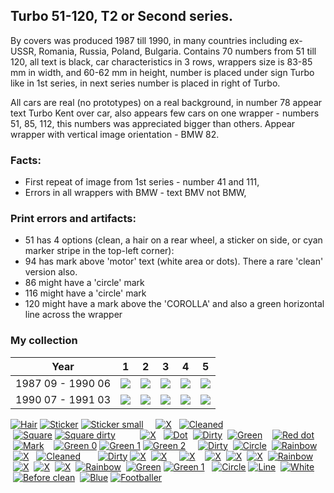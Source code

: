 ## Turbo 51-120, T2 or Second series.

By covers was produced 1987 till 1990, in many countries including ex-USSR, Romania,
Russia, Poland, Bulgaria. Contains 70 numbers from 51 till 120, all text is black, car characteristics in 3 rows,
wrappers size is 83-85 mm in width, and 60-62 mm in height, number is placed under sign Turbo like in 1st series, in
next series number is placed in right of Turbo.

All cars are real (no prototypes) on a real background, in number 78 appear text Turbo Kent over car, also appears few
cars on one wrapper - numbers 51, 85, 112, this numbers was appreciated bigger than others. Appear wrapper with vertical
image orientation - BMW 82.

### Facts:

* First repeat of image from 1st series - number 41 and 111,
* Errors in all wrappers with BMW - text BMV not BMW,

### Print errors and artifacts:

* 51 has 4 options (clean, a hair on a rear wheel, a sticker on side, or cyan marker stripe in the top-left corner):
* 94 has mark above 'motor' text (white area or dots). There a rare 'clean' version also.
* 86 might have a 'circle' mark
* 116 might have a 'circle' mark
* 120 might have a mark above the 'COROLLA' and also a green horizontal line across the wrapper

### My collection

|       Year        |                                                                                                                1                                                                                                                 |                                                                                                                2                                                                                                                 |                                                                                                                3                                                                                                                 |                                                                                                                4                                                                                                                 |                                                                                                                5                                                                                                                 |
|:-----------------:|:--------------------------------------------------------------------------------------------------------------------------------------------------------------------------------------------------------------------------------:|:--------------------------------------------------------------------------------------------------------------------------------------------------------------------------------------------------------------------------------:|:--------------------------------------------------------------------------------------------------------------------------------------------------------------------------------------------------------------------------------:|:--------------------------------------------------------------------------------------------------------------------------------------------------------------------------------------------------------------------------------:|:--------------------------------------------------------------------------------------------------------------------------------------------------------------------------------------------------------------------------------:|
| 1987 09 - 1990 06 | [<img src='thumbnails/outer/1987_09_-_1990_06.1.5.png'>](https://raw.githubusercontent.com/vlegchilkin/collection/86c626f322e06d4a692fe76cfe91b5638997457c/gum_wrappers/kent/turbo/black/51-120/outer/1987_09_-_1990_06.1.5.png) | [<img src='thumbnails/outer/1987_09_-_1990_06.2.4.png'>](https://raw.githubusercontent.com/vlegchilkin/collection/86c626f322e06d4a692fe76cfe91b5638997457c/gum_wrappers/kent/turbo/black/51-120/outer/1987_09_-_1990_06.2.4.png) | [<img src='thumbnails/outer/1987_09_-_1990_06.3.4.png'>](https://raw.githubusercontent.com/vlegchilkin/collection/86c626f322e06d4a692fe76cfe91b5638997457c/gum_wrappers/kent/turbo/black/51-120/outer/1987_09_-_1990_06.3.4.png) | [<img src='thumbnails/outer/1987_09_-_1990_06.4.4.png'>](https://raw.githubusercontent.com/vlegchilkin/collection/86c626f322e06d4a692fe76cfe91b5638997457c/gum_wrappers/kent/turbo/black/51-120/outer/1987_09_-_1990_06.4.4.png) | [<img src='thumbnails/outer/1987_09_-_1990_06.5.4.png'>](https://raw.githubusercontent.com/vlegchilkin/collection/86c626f322e06d4a692fe76cfe91b5638997457c/gum_wrappers/kent/turbo/black/51-120/outer/1987_09_-_1990_06.5.4.png) |
| 1990 07 - 1991 03 | [<img src='thumbnails/outer/1990_07_-_1991_03.1.5.png'>](https://raw.githubusercontent.com/vlegchilkin/collection/86c626f322e06d4a692fe76cfe91b5638997457c/gum_wrappers/kent/turbo/black/51-120/outer/1990_07_-_1991_03.1.5.png) | [<img src='thumbnails/outer/1990_07_-_1991_03.2.0.png'>](https://raw.githubusercontent.com/vlegchilkin/collection/86c626f322e06d4a692fe76cfe91b5638997457c/gum_wrappers/kent/turbo/black/51-120/outer/1990_07_-_1991_03.2.0.png) | [<img src='thumbnails/outer/1990_07_-_1991_03.3.0.png'>](https://raw.githubusercontent.com/vlegchilkin/collection/86c626f322e06d4a692fe76cfe91b5638997457c/gum_wrappers/kent/turbo/black/51-120/outer/1990_07_-_1991_03.3.0.png) | [<img src='thumbnails/outer/1990_07_-_1991_03.4.0.png'>](https://raw.githubusercontent.com/vlegchilkin/collection/86c626f322e06d4a692fe76cfe91b5638997457c/gum_wrappers/kent/turbo/black/51-120/outer/1990_07_-_1991_03.4.0.png) | [<img src='thumbnails/outer/1990_07_-_1991_03.5.0.png'>](https://raw.githubusercontent.com/vlegchilkin/collection/86c626f322e06d4a692fe76cfe91b5638997457c/gum_wrappers/kent/turbo/black/51-120/outer/1990_07_-_1991_03.5.0.png) |

<span style="display: inline-block;">
	<a href='https://raw.githubusercontent.com/vlegchilkin/collection/6531abd7dde5563257d531358fa37a176a844b3b/gum_wrappers/kent/turbo/black/51-120/inner/51.hair.5.png' title='Hair'><img src='thumbnails/inner/51.hair.5.png' alt='Hair'></a>
	<a href='https://raw.githubusercontent.com/vlegchilkin/collection/6531abd7dde5563257d531358fa37a176a844b3b/gum_wrappers/kent/turbo/black/51-120/inner/51.sticker.4.png' title='Sticker'><img src='thumbnails/inner/51.sticker.4.png' alt='Sticker'></a>
	<a href='https://raw.githubusercontent.com/vlegchilkin/collection/6531abd7dde5563257d531358fa37a176a844b3b/gum_wrappers/kent/turbo/black/51-120/inner/51.sticker_small.3.png' title='Sticker small'><img src='thumbnails/inner/51.sticker_small.3.png' alt='Sticker small'></a>
</span>
<span style="display: inline-block;">
	<a href='https://raw.githubusercontent.com/vlegchilkin/collection/6531abd7dde5563257d531358fa37a176a844b3b/gum_wrappers/kent/turbo/black/51-120/inner/52.5.png' title=''><img src='thumbnails/inner/52.5.png' alt=''></a>
</span>
<span style="display: inline-block;">
	<a href='https://raw.githubusercontent.com/vlegchilkin/collection/6531abd7dde5563257d531358fa37a176a844b3b/gum_wrappers/kent/turbo/black/51-120/inner/53.4.png' title=''><img src='thumbnails/inner/53.4.png' alt=''></a>
</span>
<span style="display: inline-block;">
	<a href='https://raw.githubusercontent.com/vlegchilkin/collection/6531abd7dde5563257d531358fa37a176a844b3b/gum_wrappers/kent/turbo/black/51-120/inner/54.5.png' title=''><img src='thumbnails/inner/54.5.png' alt=''></a>
</span>
<span style="display: inline-block;">
	<a href='https://raw.githubusercontent.com/vlegchilkin/collection/6531abd7dde5563257d531358fa37a176a844b3b/gum_wrappers/kent/turbo/black/51-120/inner/55.4.png' title=''><img src='thumbnails/inner/55.4.png' alt=''></a>
	<a href='https://raw.githubusercontent.com/vlegchilkin/collection/6531abd7dde5563257d531358fa37a176a844b3b/gum_wrappers/kent/turbo/black/51-120/inner/55.x.4.png' title='X'><img src='thumbnails/inner/55.x.4.png' alt='X'></a>
</span>
<span style="display: inline-block;">
	<a href='https://raw.githubusercontent.com/vlegchilkin/collection/6531abd7dde5563257d531358fa37a176a844b3b/gum_wrappers/kent/turbo/black/51-120/inner/56.5.png' title=''><img src='thumbnails/inner/56.5.png' alt=''></a>
</span>
<span style="display: inline-block;">
	<a href='https://raw.githubusercontent.com/vlegchilkin/collection/6531abd7dde5563257d531358fa37a176a844b3b/gum_wrappers/kent/turbo/black/51-120/inner/57.5.png' title=''><img src='thumbnails/inner/57.5.png' alt=''></a>
	<a href='https://raw.githubusercontent.com/vlegchilkin/collection/6531abd7dde5563257d531358fa37a176a844b3b/gum_wrappers/kent/turbo/black/51-120/inner/57.cleaned.4.png' title='Cleaned'><img src='thumbnails/inner/57.cleaned.4.png' alt='Cleaned'></a>
</span>
<span style="display: inline-block;">
	<a href='https://raw.githubusercontent.com/vlegchilkin/collection/6531abd7dde5563257d531358fa37a176a844b3b/gum_wrappers/kent/turbo/black/51-120/inner/58.3.png' title=''><img src='thumbnails/inner/58.3.png' alt=''></a>
	<a href='https://raw.githubusercontent.com/vlegchilkin/collection/6531abd7dde5563257d531358fa37a176a844b3b/gum_wrappers/kent/turbo/black/51-120/inner/58.square.5.png' title='Square'><img src='thumbnails/inner/58.square.5.png' alt='Square'></a>
	<a href='https://raw.githubusercontent.com/vlegchilkin/collection/6531abd7dde5563257d531358fa37a176a844b3b/gum_wrappers/kent/turbo/black/51-120/inner/58.square_dirty.4.png' title='Square dirty'><img src='thumbnails/inner/58.square_dirty.4.png' alt='Square dirty'></a>
</span>
<span style="display: inline-block;">
	<a href='https://raw.githubusercontent.com/vlegchilkin/collection/6531abd7dde5563257d531358fa37a176a844b3b/gum_wrappers/kent/turbo/black/51-120/inner/59.5.png' title=''><img src='thumbnails/inner/59.5.png' alt=''></a>
</span>
<span style="display: inline-block;">
	<a href='https://raw.githubusercontent.com/vlegchilkin/collection/6531abd7dde5563257d531358fa37a176a844b3b/gum_wrappers/kent/turbo/black/51-120/inner/60.5.png' title=''><img src='thumbnails/inner/60.5.png' alt=''></a>
</span>
<span style="display: inline-block;">
	<a href='https://raw.githubusercontent.com/vlegchilkin/collection/6531abd7dde5563257d531358fa37a176a844b3b/gum_wrappers/kent/turbo/black/51-120/inner/61.5.png' title=''><img src='thumbnails/inner/61.5.png' alt=''></a>
</span>
<span style="display: inline-block;">
	<a href='https://raw.githubusercontent.com/vlegchilkin/collection/6531abd7dde5563257d531358fa37a176a844b3b/gum_wrappers/kent/turbo/black/51-120/inner/62.5.png' title=''><img src='thumbnails/inner/62.5.png' alt=''></a>
</span>
<span style="display: inline-block;">
	<a href='https://raw.githubusercontent.com/vlegchilkin/collection/6531abd7dde5563257d531358fa37a176a844b3b/gum_wrappers/kent/turbo/black/51-120/inner/63.5.png' title=''><img src='thumbnails/inner/63.5.png' alt=''></a>
</span>
<span style="display: inline-block;">
	<a href='https://raw.githubusercontent.com/vlegchilkin/collection/6531abd7dde5563257d531358fa37a176a844b3b/gum_wrappers/kent/turbo/black/51-120/inner/64.5.png' title=''><img src='thumbnails/inner/64.5.png' alt=''></a>
</span>
<span style="display: inline-block;">
	<a href='https://raw.githubusercontent.com/vlegchilkin/collection/6531abd7dde5563257d531358fa37a176a844b3b/gum_wrappers/kent/turbo/black/51-120/inner/65.5.png' title=''><img src='thumbnails/inner/65.5.png' alt=''></a>
</span>
<span style="display: inline-block;">
	<a href='https://raw.githubusercontent.com/vlegchilkin/collection/6531abd7dde5563257d531358fa37a176a844b3b/gum_wrappers/kent/turbo/black/51-120/inner/66.5.png' title=''><img src='thumbnails/inner/66.5.png' alt=''></a>
</span>
<span style="display: inline-block;">
	<a href='https://raw.githubusercontent.com/vlegchilkin/collection/6531abd7dde5563257d531358fa37a176a844b3b/gum_wrappers/kent/turbo/black/51-120/inner/67.4.png' title=''><img src='thumbnails/inner/67.4.png' alt=''></a>
	<a href='https://raw.githubusercontent.com/vlegchilkin/collection/6531abd7dde5563257d531358fa37a176a844b3b/gum_wrappers/kent/turbo/black/51-120/inner/67.x.5.png' title='X'><img src='thumbnails/inner/67.x.5.png' alt='X'></a>
</span>
<span style="display: inline-block;">
	<a href='https://raw.githubusercontent.com/vlegchilkin/collection/6531abd7dde5563257d531358fa37a176a844b3b/gum_wrappers/kent/turbo/black/51-120/inner/68.5.png' title=''><img src='thumbnails/inner/68.5.png' alt=''></a>
</span>
<span style="display: inline-block;">
	<a href='https://raw.githubusercontent.com/vlegchilkin/collection/6531abd7dde5563257d531358fa37a176a844b3b/gum_wrappers/kent/turbo/black/51-120/inner/69.5.png' title=''><img src='thumbnails/inner/69.5.png' alt=''></a>
	<a href='https://raw.githubusercontent.com/vlegchilkin/collection/6531abd7dde5563257d531358fa37a176a844b3b/gum_wrappers/kent/turbo/black/51-120/inner/69.dot.5.png' title='Dot'><img src='thumbnails/inner/69.dot.5.png' alt='Dot'></a>
</span>
<span style="display: inline-block;">
	<a href='https://raw.githubusercontent.com/vlegchilkin/collection/6531abd7dde5563257d531358fa37a176a844b3b/gum_wrappers/kent/turbo/black/51-120/inner/70.5.png' title=''><img src='thumbnails/inner/70.5.png' alt=''></a>
	<a href='https://raw.githubusercontent.com/vlegchilkin/collection/6531abd7dde5563257d531358fa37a176a844b3b/gum_wrappers/kent/turbo/black/51-120/inner/70.dirty.5.png' title='Dirty'><img src='thumbnails/inner/70.dirty.5.png' alt='Dirty'></a>
</span>
<span style="display: inline-block;">
	<a href='https://raw.githubusercontent.com/vlegchilkin/collection/6531abd7dde5563257d531358fa37a176a844b3b/gum_wrappers/kent/turbo/black/51-120/inner/71.5.png' title=''><img src='thumbnails/inner/71.5.png' alt=''></a>
	<a href='https://raw.githubusercontent.com/vlegchilkin/collection/6531abd7dde5563257d531358fa37a176a844b3b/gum_wrappers/kent/turbo/black/51-120/inner/71.green.5.png' title='Green'><img src='thumbnails/inner/71.green.5.png' alt='Green'></a>
</span>
<span style="display: inline-block;">
	<a href='https://raw.githubusercontent.com/vlegchilkin/collection/6531abd7dde5563257d531358fa37a176a844b3b/gum_wrappers/kent/turbo/black/51-120/inner/72.5.png' title=''><img src='thumbnails/inner/72.5.png' alt=''></a>
</span>
<span style="display: inline-block;">
	<a href='https://raw.githubusercontent.com/vlegchilkin/collection/6531abd7dde5563257d531358fa37a176a844b3b/gum_wrappers/kent/turbo/black/51-120/inner/73.5.png' title=''><img src='thumbnails/inner/73.5.png' alt=''></a>
</span>
<span style="display: inline-block;">
	<a href='https://raw.githubusercontent.com/vlegchilkin/collection/6531abd7dde5563257d531358fa37a176a844b3b/gum_wrappers/kent/turbo/black/51-120/inner/74.5.png' title=''><img src='thumbnails/inner/74.5.png' alt=''></a>
	<a href='https://raw.githubusercontent.com/vlegchilkin/collection/6531abd7dde5563257d531358fa37a176a844b3b/gum_wrappers/kent/turbo/black/51-120/inner/74.red_dot.5.png' title='Red dot'><img src='thumbnails/inner/74.red_dot.5.png' alt='Red dot'></a>
</span>
<span style="display: inline-block;">
	<a href='https://raw.githubusercontent.com/vlegchilkin/collection/6531abd7dde5563257d531358fa37a176a844b3b/gum_wrappers/kent/turbo/black/51-120/inner/75.5.png' title=''><img src='thumbnails/inner/75.5.png' alt=''></a>
</span>
<span style="display: inline-block;">
	<a href='https://raw.githubusercontent.com/vlegchilkin/collection/6531abd7dde5563257d531358fa37a176a844b3b/gum_wrappers/kent/turbo/black/51-120/inner/76.5.png' title=''><img src='thumbnails/inner/76.5.png' alt=''></a>
</span>
<span style="display: inline-block;">
	<a href='https://raw.githubusercontent.com/vlegchilkin/collection/6531abd7dde5563257d531358fa37a176a844b3b/gum_wrappers/kent/turbo/black/51-120/inner/77.5.png' title=''><img src='thumbnails/inner/77.5.png' alt=''></a>
	<a href='https://raw.githubusercontent.com/vlegchilkin/collection/6531abd7dde5563257d531358fa37a176a844b3b/gum_wrappers/kent/turbo/black/51-120/inner/77.mark.5.png' title='Mark'><img src='thumbnails/inner/77.mark.5.png' alt='Mark'></a>
</span>
<span style="display: inline-block;">
	<a href='https://raw.githubusercontent.com/vlegchilkin/collection/6531abd7dde5563257d531358fa37a176a844b3b/gum_wrappers/kent/turbo/black/51-120/inner/78.5.png' title=''><img src='thumbnails/inner/78.5.png' alt=''></a>
</span>
<span style="display: inline-block;">
	<a href='https://raw.githubusercontent.com/vlegchilkin/collection/6531abd7dde5563257d531358fa37a176a844b3b/gum_wrappers/kent/turbo/black/51-120/inner/79.5.png' title=''><img src='thumbnails/inner/79.5.png' alt=''></a>
</span>
<span style="display: inline-block;">
	<a href='https://raw.githubusercontent.com/vlegchilkin/collection/6531abd7dde5563257d531358fa37a176a844b3b/gum_wrappers/kent/turbo/black/51-120/inner/80.5.png' title=''><img src='thumbnails/inner/80.5.png' alt=''></a>
</span>
<span style="display: inline-block;">
	<a href='https://raw.githubusercontent.com/vlegchilkin/collection/6531abd7dde5563257d531358fa37a176a844b3b/gum_wrappers/kent/turbo/black/51-120/inner/81.green_0.4.png' title='Green 0'><img src='thumbnails/inner/81.green_0.4.png' alt='Green 0'></a>
	<a href='https://raw.githubusercontent.com/vlegchilkin/collection/6531abd7dde5563257d531358fa37a176a844b3b/gum_wrappers/kent/turbo/black/51-120/inner/81.green_1.4.png' title='Green 1'><img src='thumbnails/inner/81.green_1.4.png' alt='Green 1'></a>
	<a href='https://raw.githubusercontent.com/vlegchilkin/collection/6531abd7dde5563257d531358fa37a176a844b3b/gum_wrappers/kent/turbo/black/51-120/inner/81.green_2.4.png' title='Green 2'><img src='thumbnails/inner/81.green_2.4.png' alt='Green 2'></a>
</span>
<span style="display: inline-block;">
	<a href='https://raw.githubusercontent.com/vlegchilkin/collection/6531abd7dde5563257d531358fa37a176a844b3b/gum_wrappers/kent/turbo/black/51-120/inner/82.5.png' title=''><img src='thumbnails/inner/82.5.png' alt=''></a>
</span>
<span style="display: inline-block;">
	<a href='https://raw.githubusercontent.com/vlegchilkin/collection/6531abd7dde5563257d531358fa37a176a844b3b/gum_wrappers/kent/turbo/black/51-120/inner/83.5.png' title=''><img src='thumbnails/inner/83.5.png' alt=''></a>
</span>
<span style="display: inline-block;">
	<a href='https://raw.githubusercontent.com/vlegchilkin/collection/6531abd7dde5563257d531358fa37a176a844b3b/gum_wrappers/kent/turbo/black/51-120/inner/84.4.png' title=''><img src='thumbnails/inner/84.4.png' alt=''></a>
</span>
<span style="display: inline-block;">
	<a href='https://raw.githubusercontent.com/vlegchilkin/collection/6531abd7dde5563257d531358fa37a176a844b3b/gum_wrappers/kent/turbo/black/51-120/inner/85.3.png' title=''><img src='thumbnails/inner/85.3.png' alt=''></a>
	<a href='https://raw.githubusercontent.com/vlegchilkin/collection/6531abd7dde5563257d531358fa37a176a844b3b/gum_wrappers/kent/turbo/black/51-120/inner/85.dirty.5.png' title='Dirty'><img src='thumbnails/inner/85.dirty.5.png' alt='Dirty'></a>
</span>
<span style="display: inline-block;">
	<a href='https://raw.githubusercontent.com/vlegchilkin/collection/6531abd7dde5563257d531358fa37a176a844b3b/gum_wrappers/kent/turbo/black/51-120/inner/86.5.png' title=''><img src='thumbnails/inner/86.5.png' alt=''></a>
	<a href='https://raw.githubusercontent.com/vlegchilkin/collection/6531abd7dde5563257d531358fa37a176a844b3b/gum_wrappers/kent/turbo/black/51-120/inner/86.circle.5.png' title='Circle'><img src='thumbnails/inner/86.circle.5.png' alt='Circle'></a>
</span>
<span style="display: inline-block;">
	<a href='https://raw.githubusercontent.com/vlegchilkin/collection/6531abd7dde5563257d531358fa37a176a844b3b/gum_wrappers/kent/turbo/black/51-120/inner/87.3.png' title=''><img src='thumbnails/inner/87.3.png' alt=''></a>
	<a href='https://raw.githubusercontent.com/vlegchilkin/collection/6531abd7dde5563257d531358fa37a176a844b3b/gum_wrappers/kent/turbo/black/51-120/inner/87.rainbow.5.png' title='Rainbow'><img src='thumbnails/inner/87.rainbow.5.png' alt='Rainbow'></a>
</span>
<span style="display: inline-block;">
	<a href='https://raw.githubusercontent.com/vlegchilkin/collection/6531abd7dde5563257d531358fa37a176a844b3b/gum_wrappers/kent/turbo/black/51-120/inner/88.5.png' title=''><img src='thumbnails/inner/88.5.png' alt=''></a>
	<a href='https://raw.githubusercontent.com/vlegchilkin/collection/6531abd7dde5563257d531358fa37a176a844b3b/gum_wrappers/kent/turbo/black/51-120/inner/88.x.5.png' title='X'><img src='thumbnails/inner/88.x.5.png' alt='X'></a>
</span>
<span style="display: inline-block;">
	<a href='https://raw.githubusercontent.com/vlegchilkin/collection/6531abd7dde5563257d531358fa37a176a844b3b/gum_wrappers/kent/turbo/black/51-120/inner/89.5.png' title=''><img src='thumbnails/inner/89.5.png' alt=''></a>
</span>
<span style="display: inline-block;">
	<a href='https://raw.githubusercontent.com/vlegchilkin/collection/6531abd7dde5563257d531358fa37a176a844b3b/gum_wrappers/kent/turbo/black/51-120/inner/90.5.png' title=''><img src='thumbnails/inner/90.5.png' alt=''></a>
	<a href='https://raw.githubusercontent.com/vlegchilkin/collection/6531abd7dde5563257d531358fa37a176a844b3b/gum_wrappers/kent/turbo/black/51-120/inner/90.cleaned.5.png' title='Cleaned'><img src='thumbnails/inner/90.cleaned.5.png' alt='Cleaned'></a>
</span>
<span style="display: inline-block;">
	<a href='https://raw.githubusercontent.com/vlegchilkin/collection/6531abd7dde5563257d531358fa37a176a844b3b/gum_wrappers/kent/turbo/black/51-120/inner/91.5.png' title=''><img src='thumbnails/inner/91.5.png' alt=''></a>
</span>
<span style="display: inline-block;">
	<a href='https://raw.githubusercontent.com/vlegchilkin/collection/6531abd7dde5563257d531358fa37a176a844b3b/gum_wrappers/kent/turbo/black/51-120/inner/92.5.png' title=''><img src='thumbnails/inner/92.5.png' alt=''></a>
</span>
<span style="display: inline-block;">
	<a href='https://raw.githubusercontent.com/vlegchilkin/collection/6531abd7dde5563257d531358fa37a176a844b3b/gum_wrappers/kent/turbo/black/51-120/inner/93.5.png' title=''><img src='thumbnails/inner/93.5.png' alt=''></a>
</span>
<span style="display: inline-block;">
	<a href='https://raw.githubusercontent.com/vlegchilkin/collection/6531abd7dde5563257d531358fa37a176a844b3b/gum_wrappers/kent/turbo/black/51-120/inner/94.5.png' title=''><img src='thumbnails/inner/94.5.png' alt=''></a>
</span>
<span style="display: inline-block;">
	<a href='https://raw.githubusercontent.com/vlegchilkin/collection/6531abd7dde5563257d531358fa37a176a844b3b/gum_wrappers/kent/turbo/black/51-120/inner/95.5.png' title=''><img src='thumbnails/inner/95.5.png' alt=''></a>
</span>
<span style="display: inline-block;">
	<a href='https://raw.githubusercontent.com/vlegchilkin/collection/6531abd7dde5563257d531358fa37a176a844b3b/gum_wrappers/kent/turbo/black/51-120/inner/96.5.png' title=''><img src='thumbnails/inner/96.5.png' alt=''></a>
	<a href='https://raw.githubusercontent.com/vlegchilkin/collection/6531abd7dde5563257d531358fa37a176a844b3b/gum_wrappers/kent/turbo/black/51-120/inner/96.dirty.5.png' title='Dirty'><img src='thumbnails/inner/96.dirty.5.png' alt='Dirty'></a>
	<a href='https://raw.githubusercontent.com/vlegchilkin/collection/6531abd7dde5563257d531358fa37a176a844b3b/gum_wrappers/kent/turbo/black/51-120/inner/96.x.4.png' title='X'><img src='thumbnails/inner/96.x.4.png' alt='X'></a>
</span>
<span style="display: inline-block;">
	<a href='https://raw.githubusercontent.com/vlegchilkin/collection/6531abd7dde5563257d531358fa37a176a844b3b/gum_wrappers/kent/turbo/black/51-120/inner/97.4.png' title=''><img src='thumbnails/inner/97.4.png' alt=''></a>
	<a href='https://raw.githubusercontent.com/vlegchilkin/collection/6531abd7dde5563257d531358fa37a176a844b3b/gum_wrappers/kent/turbo/black/51-120/inner/97.x.5.png' title='X'><img src='thumbnails/inner/97.x.5.png' alt='X'></a>
</span>
<span style="display: inline-block;">
	<a href='https://raw.githubusercontent.com/vlegchilkin/collection/6531abd7dde5563257d531358fa37a176a844b3b/gum_wrappers/kent/turbo/black/51-120/inner/98.5.png' title=''><img src='thumbnails/inner/98.5.png' alt=''></a>
</span>
<span style="display: inline-block;">
	<a href='https://raw.githubusercontent.com/vlegchilkin/collection/6531abd7dde5563257d531358fa37a176a844b3b/gum_wrappers/kent/turbo/black/51-120/inner/99.5.png' title=''><img src='thumbnails/inner/99.5.png' alt=''></a>
</span>
<span style="display: inline-block;">
	<a href='https://raw.githubusercontent.com/vlegchilkin/collection/6531abd7dde5563257d531358fa37a176a844b3b/gum_wrappers/kent/turbo/black/51-120/inner/100.5.png' title=''><img src='thumbnails/inner/100.5.png' alt=''></a>
</span>
<span style="display: inline-block;">
	<a href='https://raw.githubusercontent.com/vlegchilkin/collection/6531abd7dde5563257d531358fa37a176a844b3b/gum_wrappers/kent/turbo/black/51-120/inner/101.5.png' title=''><img src='thumbnails/inner/101.5.png' alt=''></a>
	<a href='https://raw.githubusercontent.com/vlegchilkin/collection/6531abd7dde5563257d531358fa37a176a844b3b/gum_wrappers/kent/turbo/black/51-120/inner/101.x.3.png' title='X'><img src='thumbnails/inner/101.x.3.png' alt='X'></a>
</span>
<span style="display: inline-block;">
	<a href='https://raw.githubusercontent.com/vlegchilkin/collection/6531abd7dde5563257d531358fa37a176a844b3b/gum_wrappers/kent/turbo/black/51-120/inner/102.5.png' title=''><img src='thumbnails/inner/102.5.png' alt=''></a>
</span>
<span style="display: inline-block;">
	<a href='https://raw.githubusercontent.com/vlegchilkin/collection/6531abd7dde5563257d531358fa37a176a844b3b/gum_wrappers/kent/turbo/black/51-120/inner/103.5.png' title=''><img src='thumbnails/inner/103.5.png' alt=''></a>
</span>
<span style="display: inline-block;">
	<a href='https://raw.githubusercontent.com/vlegchilkin/collection/6531abd7dde5563257d531358fa37a176a844b3b/gum_wrappers/kent/turbo/black/51-120/inner/104.5.png' title=''><img src='thumbnails/inner/104.5.png' alt=''></a>
	<a href='https://raw.githubusercontent.com/vlegchilkin/collection/6531abd7dde5563257d531358fa37a176a844b3b/gum_wrappers/kent/turbo/black/51-120/inner/104.x.4.png' title='X'><img src='thumbnails/inner/104.x.4.png' alt='X'></a>
</span>
<span style="display: inline-block;">
	<a href='https://raw.githubusercontent.com/vlegchilkin/collection/6531abd7dde5563257d531358fa37a176a844b3b/gum_wrappers/kent/turbo/black/51-120/inner/105.5.png' title=''><img src='thumbnails/inner/105.5.png' alt=''></a>
	<a href='https://raw.githubusercontent.com/vlegchilkin/collection/6531abd7dde5563257d531358fa37a176a844b3b/gum_wrappers/kent/turbo/black/51-120/inner/105.x.5.png' title='X'><img src='thumbnails/inner/105.x.5.png' alt='X'></a>
</span>
<span style="display: inline-block;">
	<a href='https://raw.githubusercontent.com/vlegchilkin/collection/6531abd7dde5563257d531358fa37a176a844b3b/gum_wrappers/kent/turbo/black/51-120/inner/106.4.png' title=''><img src='thumbnails/inner/106.4.png' alt=''></a>
	<a href='https://raw.githubusercontent.com/vlegchilkin/collection/6531abd7dde5563257d531358fa37a176a844b3b/gum_wrappers/kent/turbo/black/51-120/inner/106.x.5.png' title='X'><img src='thumbnails/inner/106.x.5.png' alt='X'></a>
</span>
<span style="display: inline-block;">
	<a href='https://raw.githubusercontent.com/vlegchilkin/collection/6531abd7dde5563257d531358fa37a176a844b3b/gum_wrappers/kent/turbo/black/51-120/inner/107.5.png' title=''><img src='thumbnails/inner/107.5.png' alt=''></a>
	<a href='https://raw.githubusercontent.com/vlegchilkin/collection/6531abd7dde5563257d531358fa37a176a844b3b/gum_wrappers/kent/turbo/black/51-120/inner/107.rainbow.5.png' title='Rainbow'><img src='thumbnails/inner/107.rainbow.5.png' alt='Rainbow'></a>
</span>
<span style="display: inline-block;">
	<a href='https://raw.githubusercontent.com/vlegchilkin/collection/6531abd7dde5563257d531358fa37a176a844b3b/gum_wrappers/kent/turbo/black/51-120/inner/108.4.png' title=''><img src='thumbnails/inner/108.4.png' alt=''></a>
</span>
<span style="display: inline-block;">
	<a href='https://raw.githubusercontent.com/vlegchilkin/collection/6531abd7dde5563257d531358fa37a176a844b3b/gum_wrappers/kent/turbo/black/51-120/inner/109.4.png' title=''><img src='thumbnails/inner/109.4.png' alt=''></a>
</span>
<span style="display: inline-block;">
	<a href='https://raw.githubusercontent.com/vlegchilkin/collection/6531abd7dde5563257d531358fa37a176a844b3b/gum_wrappers/kent/turbo/black/51-120/inner/110.5.png' title=''><img src='thumbnails/inner/110.5.png' alt=''></a>
	<a href='https://raw.githubusercontent.com/vlegchilkin/collection/6531abd7dde5563257d531358fa37a176a844b3b/gum_wrappers/kent/turbo/black/51-120/inner/110.x.5.png' title='X'><img src='thumbnails/inner/110.x.5.png' alt='X'></a>
</span>
<span style="display: inline-block;">
	<a href='https://raw.githubusercontent.com/vlegchilkin/collection/6531abd7dde5563257d531358fa37a176a844b3b/gum_wrappers/kent/turbo/black/51-120/inner/111.5.png' title=''><img src='thumbnails/inner/111.5.png' alt=''></a>
	<a href='https://raw.githubusercontent.com/vlegchilkin/collection/6531abd7dde5563257d531358fa37a176a844b3b/gum_wrappers/kent/turbo/black/51-120/inner/111.x.4.png' title='X'><img src='thumbnails/inner/111.x.4.png' alt='X'></a>
</span>
<span style="display: inline-block;">
	<a href='https://raw.githubusercontent.com/vlegchilkin/collection/6531abd7dde5563257d531358fa37a176a844b3b/gum_wrappers/kent/turbo/black/51-120/inner/112.5.png' title=''><img src='thumbnails/inner/112.5.png' alt=''></a>
	<a href='https://raw.githubusercontent.com/vlegchilkin/collection/6531abd7dde5563257d531358fa37a176a844b3b/gum_wrappers/kent/turbo/black/51-120/inner/112.x.5.png' title='X'><img src='thumbnails/inner/112.x.5.png' alt='X'></a>
</span>
<span style="display: inline-block;">
	<a href='https://raw.githubusercontent.com/vlegchilkin/collection/6531abd7dde5563257d531358fa37a176a844b3b/gum_wrappers/kent/turbo/black/51-120/inner/113.3.png' title=''><img src='thumbnails/inner/113.3.png' alt=''></a>
	<a href='https://raw.githubusercontent.com/vlegchilkin/collection/6531abd7dde5563257d531358fa37a176a844b3b/gum_wrappers/kent/turbo/black/51-120/inner/113.rainbow.5.png' title='Rainbow'><img src='thumbnails/inner/113.rainbow.5.png' alt='Rainbow'></a>
</span>
<span style="display: inline-block;">
	<a href='https://raw.githubusercontent.com/vlegchilkin/collection/6531abd7dde5563257d531358fa37a176a844b3b/gum_wrappers/kent/turbo/black/51-120/inner/114.3.png' title=''><img src='thumbnails/inner/114.3.png' alt=''></a>
	<a href='https://raw.githubusercontent.com/vlegchilkin/collection/6531abd7dde5563257d531358fa37a176a844b3b/gum_wrappers/kent/turbo/black/51-120/inner/114.green.5.png' title='Green'><img src='thumbnails/inner/114.green.5.png' alt='Green'></a>
	<a href='https://raw.githubusercontent.com/vlegchilkin/collection/6531abd7dde5563257d531358fa37a176a844b3b/gum_wrappers/kent/turbo/black/51-120/inner/114.green_1.5.png' title='Green 1'><img src='thumbnails/inner/114.green_1.5.png' alt='Green 1'></a>
</span>
<span style="display: inline-block;">
	<a href='https://raw.githubusercontent.com/vlegchilkin/collection/6531abd7dde5563257d531358fa37a176a844b3b/gum_wrappers/kent/turbo/black/51-120/inner/115.5.png' title=''><img src='thumbnails/inner/115.5.png' alt=''></a>
</span>
<span style="display: inline-block;">
	<a href='https://raw.githubusercontent.com/vlegchilkin/collection/6531abd7dde5563257d531358fa37a176a844b3b/gum_wrappers/kent/turbo/black/51-120/inner/116.5.png' title=''><img src='thumbnails/inner/116.5.png' alt=''></a>
	<a href='https://raw.githubusercontent.com/vlegchilkin/collection/6531abd7dde5563257d531358fa37a176a844b3b/gum_wrappers/kent/turbo/black/51-120/inner/116.circle.5.png' title='Circle'><img src='thumbnails/inner/116.circle.5.png' alt='Circle'></a>
	<a href='https://raw.githubusercontent.com/vlegchilkin/collection/6531abd7dde5563257d531358fa37a176a844b3b/gum_wrappers/kent/turbo/black/51-120/inner/116.line.5.png' title='Line'><img src='thumbnails/inner/116.line.5.png' alt='Line'></a>
</span>
<span style="display: inline-block;">
	<a href='https://raw.githubusercontent.com/vlegchilkin/collection/6531abd7dde5563257d531358fa37a176a844b3b/gum_wrappers/kent/turbo/black/51-120/inner/117.5.png' title=''><img src='thumbnails/inner/117.5.png' alt=''></a>
	<a href='https://raw.githubusercontent.com/vlegchilkin/collection/6531abd7dde5563257d531358fa37a176a844b3b/gum_wrappers/kent/turbo/black/51-120/inner/117.white.5.png' title='White'><img src='thumbnails/inner/117.white.5.png' alt='White'></a>
</span>
<span style="display: inline-block;">
	<a href='https://raw.githubusercontent.com/vlegchilkin/collection/6531abd7dde5563257d531358fa37a176a844b3b/gum_wrappers/kent/turbo/black/51-120/inner/118.5.png' title=''><img src='thumbnails/inner/118.5.png' alt=''></a>
</span>
<span style="display: inline-block;">
	<a href='https://raw.githubusercontent.com/vlegchilkin/collection/6531abd7dde5563257d531358fa37a176a844b3b/gum_wrappers/kent/turbo/black/51-120/inner/119.5.png' title=''><img src='thumbnails/inner/119.5.png' alt=''></a>
	<a href='https://raw.githubusercontent.com/vlegchilkin/collection/6531abd7dde5563257d531358fa37a176a844b3b/gum_wrappers/kent/turbo/black/51-120/inner/119.before_clean.3.png' title='Before clean'><img src='thumbnails/inner/119.before_clean.3.png' alt='Before clean'></a>
</span>
<span style="display: inline-block;">
	<a href='https://raw.githubusercontent.com/vlegchilkin/collection/6531abd7dde5563257d531358fa37a176a844b3b/gum_wrappers/kent/turbo/black/51-120/inner/120.5.png' title=''><img src='thumbnails/inner/120.5.png' alt=''></a>
	<a href='https://raw.githubusercontent.com/vlegchilkin/collection/6531abd7dde5563257d531358fa37a176a844b3b/gum_wrappers/kent/turbo/black/51-120/inner/120.blue.5.png' title='Blue'><img src='thumbnails/inner/120.blue.5.png' alt='Blue'></a>
	<a href='https://raw.githubusercontent.com/vlegchilkin/collection/6531abd7dde5563257d531358fa37a176a844b3b/gum_wrappers/kent/turbo/black/51-120/inner/120.footballer.3.png' title='Footballer'><img src='thumbnails/inner/120.footballer.3.png' alt='Footballer'></a>
</span>

